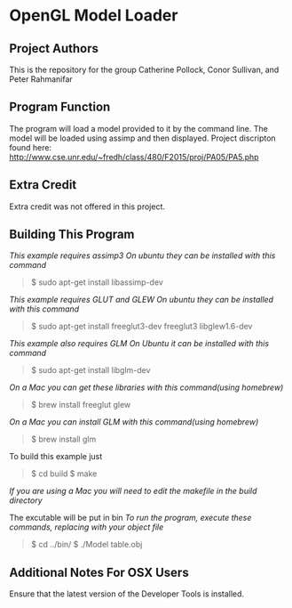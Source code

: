OpenGL Model Loader
===================

Project Authors
---------------
This is the repository for the group Catherine Pollock, Conor Sullivan, and Peter Rahmanifar

Program Function
----------------
The program will load a model provided to it by the command line. The model will be loaded using assimp and then displayed.
Project discripton found here: http://www.cse.unr.edu/~fredh/class/480/F2015/proj/PA05/PA5.php

Extra Credit
------------
Extra credit was not offered in this project.

Building This Program
---------------------

*This example requires assimp3* 
*On ubuntu they can be installed with this command*

>$ sudo apt-get install libassimp-dev

*This example requires GLUT and GLEW* 
*On ubuntu they can be installed with this command*

>$ sudo apt-get install freeglut3-dev freeglut3 libglew1.6-dev

*This example also requires GLM*
*On Ubuntu it can be installed with this command*

>$ sudo apt-get install libglm-dev

*On a Mac you can get these libraries with this command(using homebrew)*
>$ brew install freeglut glew

*On a Mac you can install GLM with this command(using homebrew)*
>$ brew install glm

To build this example just 

>$ cd build
>$ make

*If you are using a Mac you will need to edit the makefile in the build directory*

The excutable will be put in bin
*To run the program, execute these commands, replacing with your object file*

>$ cd ../bin/
>$ ./Model table.obj

Additional Notes For OSX Users
------------------------------

Ensure that the latest version of the Developer Tools is installed.
